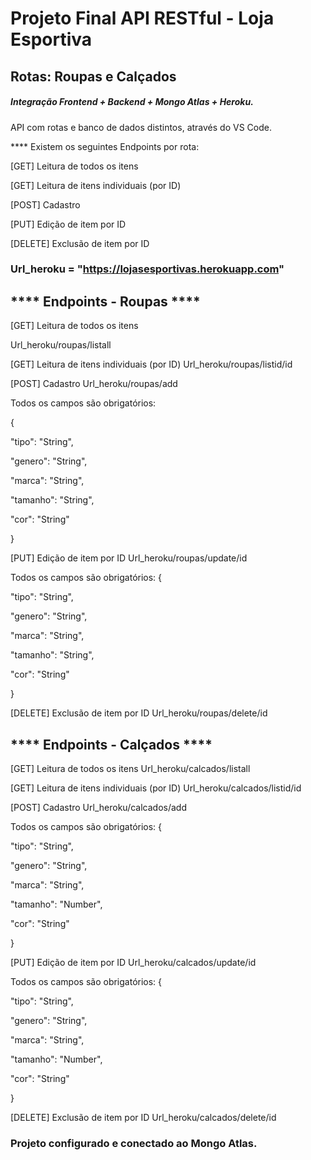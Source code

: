 # Projeto Final API RESTful - Loja Esportiva

## Rotas: Roupas e Calçados

##### Integração Frontend + Backend + Mongo Atlas + Heroku.

API com rotas e banco de dados distintos, através do VS Code.

**** Existem os seguintes Endpoints por rota:

[GET] Leitura de todos os itens

[GET] Leitura de itens individuais (por ID)

[POST] Cadastro

[PUT] Edição de item por ID

[DELETE] Exclusão de item por ID


###  Url_heroku = "https://lojasesportivas.herokuapp.com"

## **** Endpoints - Roupas ****

[GET] Leitura de todos os itens

Url_heroku/roupas/listall

[GET] Leitura de itens individuais (por ID)
Url_heroku/roupas/listid/id

[POST] Cadastro
Url_heroku/roupas/add

Todos os campos são obrigatórios:

{ 

  "tipo": "String", 

  "genero": "String",
  
  "marca": "String", 
  
  "tamanho": "String",
  
  "cor": "String"
  
}

[PUT] Edição de item por ID
Url_heroku/roupas/update/id

Todos os campos são obrigatórios:
{ 

  "tipo": "String", 
  
  "genero": "String",
  
  "marca": "String", 
  
  "tamanho": "String",
  
  "cor": "String"
  
}

[DELETE] Exclusão de item por ID
Url_heroku/roupas/delete/id

## **** Endpoints - Calçados ****

[GET] Leitura de todos os itens
Url_heroku/calcados/listall

[GET] Leitura de itens individuais (por ID)
Url_heroku/calcados/listid/id

[POST] Cadastro
Url_heroku/calcados/add

Todos os campos são obrigatórios:
{ 

  "tipo": "String", 

  "genero": "String",
  
  "marca": "String", 
  
  "tamanho": "Number",
  
  "cor": "String"
  
}

[PUT] Edição de item por ID
Url_heroku/calcados/update/id

Todos os campos são obrigatórios:
{ 

  "tipo": "String", 

  "genero": "String",
  
  "marca": "String", 
  
  "tamanho": "Number",
  
  "cor": "String"
  
}

[DELETE] Exclusão de item por ID
Url_heroku/calcados/delete/id

### Projeto configurado e conectado ao Mongo Atlas.
